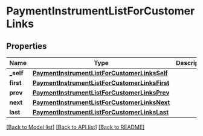 # PaymentInstrumentListForCustomerLinks

## Properties
Name | Type | Description | Notes
------------ | ------------- | ------------- | -------------
**_self** | [**PaymentInstrumentListForCustomerLinksSelf**](PaymentInstrumentListForCustomerLinksSelf.md) |  | [optional] 
**first** | [**PaymentInstrumentListForCustomerLinksFirst**](PaymentInstrumentListForCustomerLinksFirst.md) |  | [optional] 
**prev** | [**PaymentInstrumentListForCustomerLinksPrev**](PaymentInstrumentListForCustomerLinksPrev.md) |  | [optional] 
**next** | [**PaymentInstrumentListForCustomerLinksNext**](PaymentInstrumentListForCustomerLinksNext.md) |  | [optional] 
**last** | [**PaymentInstrumentListForCustomerLinksLast**](PaymentInstrumentListForCustomerLinksLast.md) |  | [optional] 

[[Back to Model list]](../README.md#documentation-for-models) [[Back to API list]](../README.md#documentation-for-api-endpoints) [[Back to README]](../README.md)


